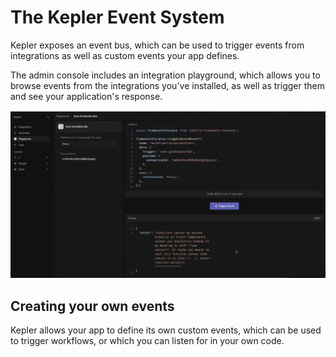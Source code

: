 # The Kepler Event System

Kepler exposes an event bus, which can be used to trigger events from integrations as well as custom events your app defines. 

The admin console includes an integration playground, which allows you to browse events from the integrations you've installed, as well as trigger them and see your application's response.

![alt text](image-1.png)


## Creating your own events

Kepler allows your app to define its own custom events, which can be used to trigger workflows, or which you can listen for in your own code.